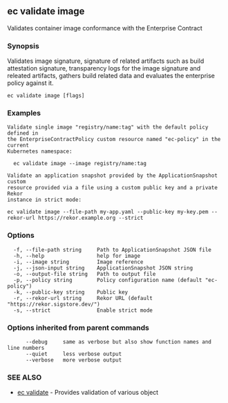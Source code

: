 ## ec validate image

Validates container image conformance with the Enterprise Contract

### Synopsis

Validates image signature, signature of related artifacts such as build
attestation signature, transparency logs for the image signature and releated
artifacts, gathers build related data and evaluates the enterprise policy
against it.

```
ec validate image [flags]
```

### Examples

```
Validate single image "registry/name:tag" with the default policy defined in
the EnterpriseContractPolicy custom resource named "ec-policy" in the current
Kubernetes namespace:

  ec validate image --image registry/name:tag

Validate an application snapshot provided by the ApplicationSnapshot custom
resource provided via a file using a custom public key and a private Rekor
instance in strict mode:

ec validate image --file-path my-app.yaml --public-key my-key.pem --rekor-url https://rekor.example.org --strict
```

### Options

```
  -f, --file-path string     Path to ApplicationSnapshot JSON file
  -h, --help                 help for image
  -i, --image string         Image reference
  -j, --json-input string    ApplicationSnapshot JSON string
  -o, --output-file string   Path to output file
  -p, --policy string        Policy configuration name (default "ec-policy")
  -k, --public-key string    Public key
  -r, --rekor-url string     Rekor URL (default "https://rekor.sigstore.dev/")
  -s, --strict               Enable strict mode
```

### Options inherited from parent commands

```
      --debug     same as verbose but also show function names and line numbers
      --quiet     less verbose output
      --verbose   more verbose output
```

### SEE ALSO

* [ec validate](ec_validate.md)	 - Provides validation of various object

